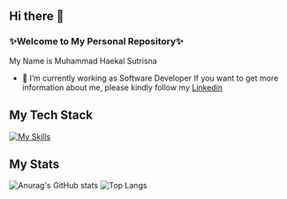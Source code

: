 ## Hi there 👋


### ✨Welcome to My Personal Repository✨

My Name is Muhammad Haekal Sutrisna
- 🔭 I’m currently working as Software Developer If you want to get more information about me, please kindly follow my [Linkedin](https://linkedin.com/in/haekalsutrisna/)

## My Tech Stack 
[![My Skills](https://skillicons.dev/icons?i=js,html,css,jquery,mysql,mongodb,postgres,py,nodejs,react,express,figma,php)](https://skillicons.dev)

## My Stats
![Anurag's GitHub stats](https://github-readme-stats.vercel.app/api?username=haekalsutrisna&show_icons=true&theme=radical) ![Top Langs](https://github-readme-stats.vercel.app/api/top-langs/?username=haekalsutrisna&layout=compact)

